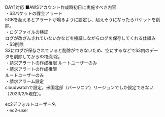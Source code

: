 DAY1対応
■AWSアカウント作成時初日に実施すべき内容  
・S3バケットの課金アラート  
5GBを超えるとアラートが鳴るように設定し、超えそうになったらバケットを削除。    
・ログファイルの検証  
ログが改ざんされていないかなどを検証しながらログを保存してくれる仕組み    
・S3削除  
S3にログが保存されていると削除ができないため、空にするなどでS3内のデータを削除してからS3を削除。    
・請求アラートの作成権限 
 ルートユーザーのみ    
・請求アラートの作成権限  
ルートユーザーのみ    
・請求アラーム設定  
cloudwatchで設定。米国北部（バージニア）リージョンでしか設定できない（2023/2/5現在）。    
     
ec2デフォルトユーザー名  
・ec2-user
